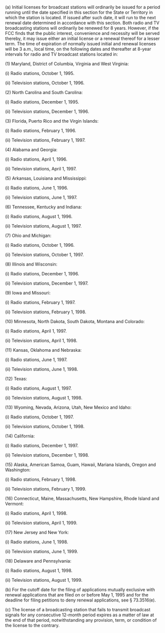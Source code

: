 (a) Initial licenses for broadcast stations will ordinarily be issued for a period running until the date specified in this section for the State or Territory in which the station is located. If issued after such date, it will run to the next renewal date determined in accordance with this section. Both radio and TV broadcasting stations will ordinarily be renewed for 8 years. However, if the FCC finds that the public interest, convenience and necessity will be served thereby, it may issue either an initial license or a renewal thereof for a lesser term. The time of expiration of normally issued initial and renewal licenses will be 3 a.m., local time, on the following dates and thereafter at 8-year intervals for radio and TV broadcast stations located in:

(1) Maryland, District of Columbia, Virginia and West Virginia:

(i) Radio stations, October 1, 1995.

(ii) Television stations, October 1, 1996.

(2) North Carolina and South Carolina:

(i) Radio stations, December 1, 1995.

(ii) Television stations, December 1, 1996.

(3) Florida, Puerto Rico and the Virgin Islands:

(i) Radio stations, February 1, 1996.

(ii) Television stations, February 1, 1997.

(4) Alabama and Georgia:

(i) Radio stations, April 1, 1996.

(ii) Television stations, April 1, 1997.

(5) Arkansas, Louisiana and Mississippi:

(i) Radio stations, June 1, 1996.

(ii) Television stations, June 1, 1997.

(6) Tennessee, Kentucky and Indiana:

(i) Radio stations, August 1, 1996.

(ii) Television stations, August 1, 1997.

(7) Ohio and Michigan:

(i) Radio stations, October 1, 1996.

(ii) Television stations, October 1, 1997.

(8) Illinois and Wisconsin:

(i) Radio stations, December 1, 1996.

(ii) Television stations, December 1, 1997.

(9) Iowa and Missouri:

(i) Radio stations, February 1, 1997.

(ii) Television stations, February 1, 1998.

(10) Minnesota, North Dakota, South Dakota, Montana and Colorado:

(i) Radio stations, April 1, 1997.

(ii) Television stations, April 1, 1998.

(11) Kansas, Oklahoma and Nebraska:

(i) Radio stations, June 1, 1997.

(ii) Television stations, June 1, 1998.

(12) Texas:

(i) Radio stations, August 1, 1997.

(ii) Television stations, August 1, 1998.

(13) Wyoming, Nevada, Arizona, Utah, New Mexico and Idaho:

(i) Radio stations, October 1, 1997.

(ii) Television stations, October 1, 1998.

(14) California:

(i) Radio stations, December 1, 1997.

(ii) Television stations, December 1, 1998.

(15) Alaska, American Samoa, Guam, Hawaii, Mariana Islands, Oregon and Washington:

(i) Radio stations, February 1, 1998.

(ii) Television stations, February 1, 1999.

(16) Connecticut, Maine, Massachusetts, New Hampshire, Rhode Island and Vermont:

(i) Radio stations, April 1, 1998.

(ii) Television stations, April 1, 1999.

(17) New Jersey and New York:

(i) Radio stations, June 1, 1998.

(ii) Television stations, June 1, 1999.

(18) Delaware and Pennsylvania:

(i) Radio stations, August 1, 1998.

(ii) Television stations, August 1, 1999.

(b) For the cutoff date for the filing of applications mutually exclusive with renewal applications that are filed on or before May 1, 1995 and for the deadline for filing petitions to deny renewal applications, see § 73.3516(e).

(c) The license of a broadcasting station that fails to transmit broadcast signals for any consecutive 12-month period expires as a matter of law at the end of that period, notwithstanding any provision, term, or condition of the license to the contrary.

